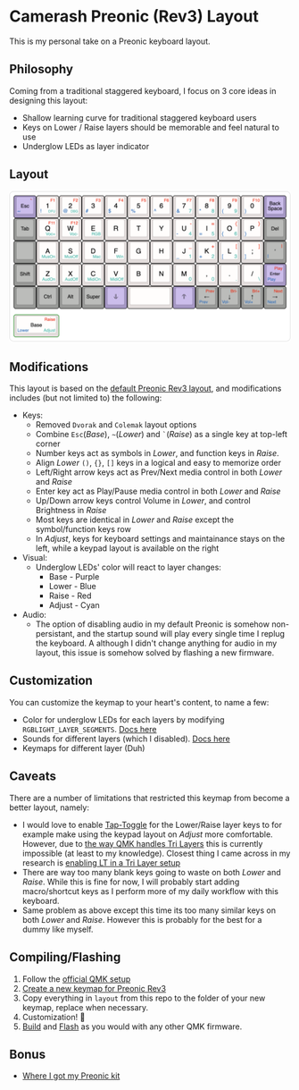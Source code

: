 # Camerash Preonic (Rev3) Layout
This is my personal take on a Preonic keyboard layout.

## Philosophy
Coming from a traditional staggered keyboard, I focus on 3 core ideas in designing this layout:
- Shallow learning curve for traditional staggered keyboard users
- Keys on Lower / Raise layers should be memorable and feel natural to use 
- Underglow LEDs as layer indicator

## Layout
![](https://github.com/Camerash/Preonic/blob/master/layout.png?raw=true)


## Modifications
This layout is based on the [default Preonic Rev3 layout](https://github.com/qmk/qmk_firmware/tree/master/keyboards/preonic/keymaps/default), and modifications includes (but not limited to) the following:
- Keys:
  - Removed `Dvorak` and `Colemak` layout options
  - Combine `Esc`(*Base*), `~`(*Lower*) and `` ` ``(*Raise*) as a single key at top-left corner
  - Number keys act as symbols in *Lower*, and function keys in *Raise*.
  - Align *Lower* `()`, `{}`, `[]` keys in a logical and easy to memorize order
  - Left/Right arrow keys act as Prev/Next media control  in both *Lower* and *Raise*
  - Enter key act as Play/Pause media control in both *Lower* and *Raise* 
  - Up/Down arrow keys control Volume in *Lower*, and control Brightness in *Raise*
  - Most keys are identical in *Lower* and *Raise* except the symbol/function keys row
  - In *Adjust*, keys for keyboard settings and maintainance stays on the left, while a keypad layout is available on the right
- Visual:
  - Underglow LEDs' color will react to layer changes:
    - Base - Purple
    - Lower - Blue
    - Raise - Red
    - Adjust - Cyan
- Audio:
  - The option of disabling audio in my default Preonic is somehow non-persistant, and the startup sound will play every single time I replug the keyboard. A although I didn't change anything for audio in my layout, this issue is somehow solved by flashing a new firmware.

## Customization
You can customize the keymap to your heart's content, to name a few:
- Color for underglow LEDs for each layers by modifying `RGBLIGHT_LAYER_SEGMENTS`. [Docs here](https://docs.qmk.fm/#/feature_rgblight?id=lighting-layers)
- Sounds for different layers (which I disabled). [Docs here](https://docs.qmk.fm/#/ref_functions?id=setting-the-persistent-default-layer)
- Keymaps for different layer (Duh)

## Caveats
There are a number of limitations that restricted this keymap from become a better layout, namely:
- I would love to enable [Tap-Toggle](https://docs.qmk.fm/#/feature_layers?id=layers) for the Lower/Raise layer keys to for example make using the keypad layout on *Adjust* more comfortable. However, due to [the way QMK handles Tri Layers](https://docs.qmk.fm/#/ref_functions?id=olkb-tri-layers) this is currently impossible (at least to my knowledge). Closest thing I came across in my research is [enabling LT in a Tri Layer setup](https://www.reddit.com/r/olkb/comments/4x3dei/hack_too_ugly_to_live/)
- There are way too many blank keys going to waste on both *Lower* and *Raise*. While this is fine for now, I will probably start adding macro/shortcut keys as I perform more of my daily workflow with this keyboard.
- Same problem as above except this time its too many similar keys on both *Lower* and *Raise*. However this is probably for the best for a dummy like myself.

## Compiling/Flashing
1. Follow the [official QMK setup](https://docs.qmk.fm/#/newbs_getting_started)
2. [Create a new keymap for Preonic Rev3](https://docs.qmk.fm/#/newbs_building_firmware?id=create-a-new-keymap)
3. Copy everything in `layout` from this repo to the folder of your new keymap, replace when necessary.
4. Customization! :art:
5. [Build](https://docs.qmk.fm/#/newbs_building_firmware?id=build-your-firmware) and [Flash](https://docs.qmk.fm/#/newbs_building_firmware?id=flash-your-firmware) as you would with any other QMK firmware.

## Bonus
- [Where I got my Preonic kit](https://drop.com/buy/preonic-mechanical-keyboard)

